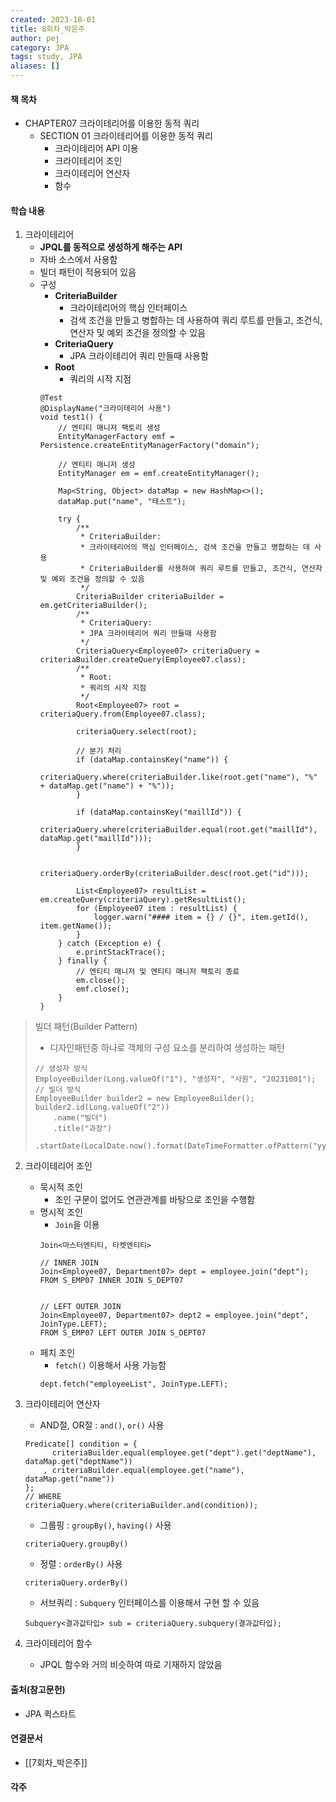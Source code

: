 ```yaml
---
created: 2023-10-01
title: 8회차_박은주
author: pej
category: JPA
tags: study, JPA
aliases: []
---
```


#### 책 목차
+  CHAPTER07 크라이테리어를 이용한 동적 쿼리
	+ SECTION 01 크라이테리어를 이용한 동적 쿼리
		+ 크라이테리어 API 이용
		+ 크라이테리어 조인
		+ 크라이테리어 연산자
		+ 함수

#### 학습 내용
1. 크라이테리어
	+ **JPQL를 동적으로 생성하게 해주는 API**
	+ 자바 소스에서 사용함
	+ 빌더 패턴이 적용되어 있음
	+ 구성
		+ **CriteriaBuilder**
			+ 크라이테리어의 핵심 인터페이스
			+ 검색 조건을 만들고 병합하는 데 사용하여 쿼리 루트를 만들고, 조건식, 연산자 및 예외 조건을 정의할 수 있음
		+ **CriteriaQuery**
			+ JPA 크라이테리어 쿼리 만들때 사용함
		+ **Root**
			+ 쿼리의 시작 지점
		```
		@Test
		@DisplayName("크라이테리어 사용")
		void test1() {
		    // 엔티티 매니저 팩토리 생성
		    EntityManagerFactory emf = Persistence.createEntityManagerFactory("domain");
		
		    // 엔티티 매니저 생성
		    EntityManager em = emf.createEntityManager();
		
		    Map<String, Object> dataMap = new HashMap<>();
		    dataMap.put("name", "테스트");
		
		    try {
		        /**
		         * CriteriaBuilder:
		         * 크라이테리어의 핵심 인터페이스, 검색 조건을 만들고 병합하는 데 사용
		         * CriteriaBuilder를 사용하여 쿼리 루트를 만들고, 조건식, 연산자 및 예외 조건을 정의할 수 있음
		         */
		        CriteriaBuilder criteriaBuilder = em.getCriteriaBuilder();
		        /**
		         * CriteriaQuery:
		         * JPA 크라이테리어 쿼리 만들때 사용함
		         */
		        CriteriaQuery<Employee07> criteriaQuery = criteriaBuilder.createQuery(Employee07.class);
		        /**
		         * Root:
		         * 쿼리의 시작 지점
		         */
		        Root<Employee07> root = criteriaQuery.from(Employee07.class);
		
		        criteriaQuery.select(root);
		
		        // 분기 처리
		        if (dataMap.containsKey("name")) {
		            criteriaQuery.where(criteriaBuilder.like(root.get("name"), "%" + dataMap.get("name") + "%"));
		        }
		
		        if (dataMap.containsKey("maillId")) {
		            criteriaQuery.where(criteriaBuilder.equal(root.get("maillId"), dataMap.get("maillId")));
		        }
		
		        criteriaQuery.orderBy(criteriaBuilder.desc(root.get("id")));
		
		        List<Employee07> resultList = em.createQuery(criteriaQuery).getResultList();
		        for (Employee07 item : resultList) {
		            logger.warn("#### item = {} / {}", item.getId(), item.getName());
		        }
		    } catch (Exception e) {
		        e.printStackTrace();
		    } finally {
		        // 엔티티 매니저 및 엔티티 매니저 팩토리 종료
		        em.close();
		        emf.close();
		    }
		}
		```

> 빌더 패턴(Builder Pattern)
> + 디자인패턴중 하나로 객체의 구성 요소를 분리하여 생성하는 패턴
> ```
> // 생성자 방식
> EmployeeBuilder(Long.valueOf("1"), "생성자", "사원", "20231001");  
> // 빌더 방식
> EmployeeBuilder builder2 = new EmployeeBuilder();  
> builder2.id(Long.valueOf("2"))  
>     .name("빌더")  
>     .title("과장")  
>     .startDate(LocalDate.now().format(DateTimeFormatter.ofPattern("yyyyMMdd")));
> ```

2. 크라이테리어 조인
	+ 묵시적 조인
		+ 조인 구문이 없어도 연관관계를 바탕으로 조인을 수행함
	+ 명시적 조인
		+ `Join`을 이용
		```
		Join<마스터엔티티, 타켓엔티티>
		
		// INNER JOIN  
	    Join<Employee07, Department07> dept = employee.join("dept");  
	    FROM S_EMP07 INNER JOIN S_DEPT07 


	    // LEFT OUTER JOIN  
	    Join<Employee07, Department07> dept2 = employee.join("dept", JoinType.LEFT);
	    FROM S_EMP07 LEFT OUTER JOIN S_DEPT07
		```
	+ 페치 조인
		+ `fetch()` 이용해서 사용 가능함
		```
		dept.fetch("employeeList", JoinType.LEFT);
		```

3. 크라이테리어 연산자
	+ AND절, OR절 : `and()`, `or()` 사용
	```
	Predicate[] condition = {
	      criteriaBuilder.equal(employee.get("dept").get("deptName"), dataMap.get("deptName"))
	    , criteriaBuilder.equal(employee.get("name"), dataMap.get("name"))
	};
	// WHERE
	criteriaQuery.where(criteriaBuilder.and(condition));
	```
	+ 그룹핑 : `groupBy()`, `having()` 사용
	```
	criteriaQuery.groupBy()
	```
	+ 정렬 : `orderBy()` 사용
	```
	criteriaQuery.orderBy()
	```
	+ 서브쿼리 :  `Subquery` 인터페이스를 이용해서 구현 할 수 있음
	```
	Subquery<결과값타입> sub = criteriaQuery.subquery(결과값타입);
	```

4. 크라이테리어 함수
	+ JPQL 함수와 거의 비슷하여 따로 기재하지 않았음
#### 출처(참고문헌)
+ JPA 퀵스타트

#### 연결문서
+ [[7회차_박은주]]

#### 각주